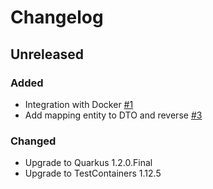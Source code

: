 
# Changelog

## Unreleased

### Added

- Integration with Docker [#1][1]
- Add mapping entity to DTO and reverse [#3][3]

[1]: https://github.com/tdevilleduc/urthehero-reader/issues/1
[3]: https://github.com/tdevilleduc/urthehero-reader/issues/3

### Changed

- Upgrade to Quarkus 1.2.0.Final
- Upgrade to TestContainers 1.12.5
